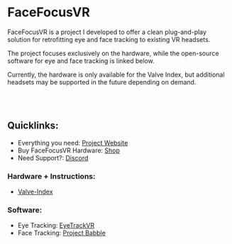 # FaceFocusVR

FaceFocusVR is a project I developed to offer a clean plug-and-play solution for retrofitting eye and face tracking to existing VR headsets.

The project focuses exclusively on the hardware, while the open-source software for eye and face tracking is linked below.

Currently, the hardware is only available for the Valve Index, but additional headsets may be supported in the future depending on demand.

<br/><br/>


## Quicklinks:
  + Everything you need: [Project Website](TBD)
  + Buy FaceFocusVR Hardware: [Shop](TBD)
  + Need Support?: [Discord](TBD)

### Hardware + Instructions:
  + [Valve-Index](https://github.com/FaceFocusVR/Valve-Index)

### Software:
  + Eye Tracking: [EyeTrackVR](https://github.com/EyeTrackVR/EyeTrackVR)
  + Face Tracking: [Project Babble](https://github.com/Project-Babble)
